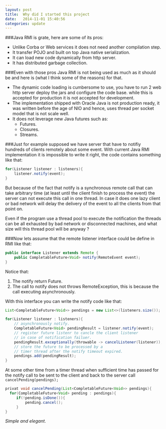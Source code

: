 ```yaml
---
layout: post
title:  Why did I started this project
date:   2014-11-01 15:40:56
categories: update
---
```




###Java RMI is grate, here are some of its pros:

- Unlike Corba or Web services it does not need another compilation step.
- It transfer POJO and built on top Java native serialization.
- It can load new code dynamically from http server.
- It has distributed garbage collection.


###Even with those pros Java RMI is not being used as much as it should be and here is (what I think some of the reasons) for that.

- The dynamic code loading is cumbersome to use, 
   you have to run 2 web http server deploy the jars and configure the code base.
   while this is accepted for production it is not accepted for development.
- The implementation shipped with Oracle Java is not production ready, 
  it was written before the age of NIO and hence, uses thread per socket model that is not scale well.
- It does not leverage new Java futures such as:
     + Futures.
     + Closures.
     + Streams.

###Just for example supposed we have server that have to notifiy hundreds of clients remotely about some event.
With current Java RMI implementation it is impossible to write it right, the code contains something like that:

````java
for(Listener listener : listeners){
    listener.notify(event);	     
}
````

But because of the fact that notify is a synchronous remote call that can take arbitrary time (at least until the client finish to process the event) the server can not execute this call in one thread.
In case it does one lazy client or bad network will delay the delivery of the event to all the clients from that point on.


Even if the program use a thread pool to execute the notification the threads can be all exhausted by bad network or disconnected machines, and what size will this thread pool will be anyway ?

###Now lets assume that the remote listener interface could be define in RMI like that:

````java
public interface Listener extends Remote {
    public CompletableFuture<Void> notify(RemoteEvent event);
}
````
Notice that:

1. The notify return Future.
2. The call to notify does not throws RemoteException, this is because the call executing asynchronously.

With this interface you can write the notify code like that:
 
````java
List<CompletableFuture<Void>> pendings = new List<>(listeners.size());

for(Listener listener : listeners){
    // asynchronously notify.
    CompletableFuture<Void> pendingResult = listener.notify(event);
    // register future listenr to cancle the client listener
    // in case of notification failuer.
    pendingResult.exceptionally(throwable -> cancelListener(listener));
    // store the future to be processed by a 
    // timer thread after the notify timeout expired.
    pendings.add(pendingResult);	     
}
````
At some other time from a timer thread when sufficient time has passed for the notify call to be sent to the client and back to the server call `cancelPending(pendings);`

````java
privat void cancelPending(List<CompletableFuture<Void>> pendings){
  for(CompletableFuture<Void> pending : pendings){
     if(!pending.isDone()){
         pending.cancel();
     }	     
}
````
*Simple and elegant*.


<!--- LocalWords:  NIO notifiy CompletableFuture RemoteException-->
